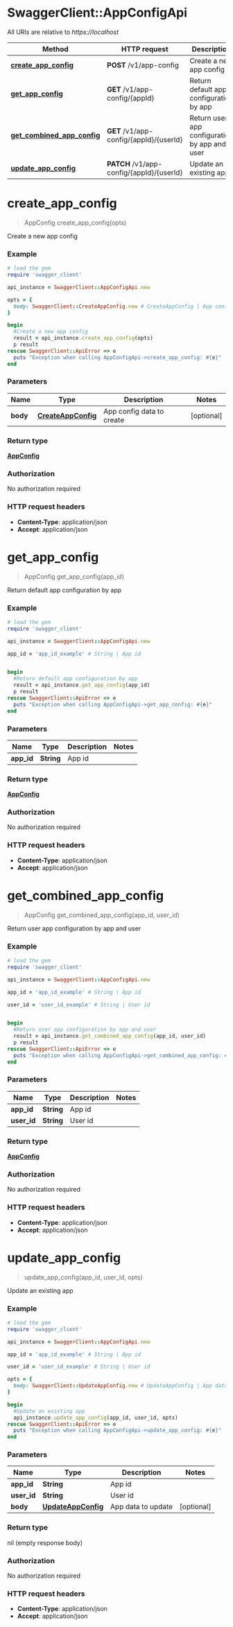 # SwaggerClient::AppConfigApi

All URIs are relative to *https://localhost*

Method | HTTP request | Description
------------- | ------------- | -------------
[**create_app_config**](AppConfigApi.md#create_app_config) | **POST** /v1/app-config | Create a new app config
[**get_app_config**](AppConfigApi.md#get_app_config) | **GET** /v1/app-config/{appId} | Return default app configuration by app
[**get_combined_app_config**](AppConfigApi.md#get_combined_app_config) | **GET** /v1/app-config/{appId}/{userId} | Return user app configuration by app and user
[**update_app_config**](AppConfigApi.md#update_app_config) | **PATCH** /v1/app-config/{appId}/{userId} | Update an existing app


# **create_app_config**
> AppConfig create_app_config(opts)

Create a new app config



### Example
```ruby
# load the gem
require 'swagger_client'

api_instance = SwaggerClient::AppConfigApi.new

opts = { 
  body: SwaggerClient::CreateAppConfig.new # CreateAppConfig | App config data to create
}

begin
  #Create a new app config
  result = api_instance.create_app_config(opts)
  p result
rescue SwaggerClient::ApiError => e
  puts "Exception when calling AppConfigApi->create_app_config: #{e}"
end
```

### Parameters

Name | Type | Description  | Notes
------------- | ------------- | ------------- | -------------
 **body** | [**CreateAppConfig**](CreateAppConfig.md)| App config data to create | [optional] 

### Return type

[**AppConfig**](AppConfig.md)

### Authorization

No authorization required

### HTTP request headers

 - **Content-Type**: application/json
 - **Accept**: application/json



# **get_app_config**
> AppConfig get_app_config(app_id)

Return default app configuration by app



### Example
```ruby
# load the gem
require 'swagger_client'

api_instance = SwaggerClient::AppConfigApi.new

app_id = 'app_id_example' # String | App id


begin
  #Return default app configuration by app
  result = api_instance.get_app_config(app_id)
  p result
rescue SwaggerClient::ApiError => e
  puts "Exception when calling AppConfigApi->get_app_config: #{e}"
end
```

### Parameters

Name | Type | Description  | Notes
------------- | ------------- | ------------- | -------------
 **app_id** | **String**| App id | 

### Return type

[**AppConfig**](AppConfig.md)

### Authorization

No authorization required

### HTTP request headers

 - **Content-Type**: application/json
 - **Accept**: application/json



# **get_combined_app_config**
> AppConfig get_combined_app_config(app_id, user_id)

Return user app configuration by app and user



### Example
```ruby
# load the gem
require 'swagger_client'

api_instance = SwaggerClient::AppConfigApi.new

app_id = 'app_id_example' # String | App id

user_id = 'user_id_example' # String | User id


begin
  #Return user app configuration by app and user
  result = api_instance.get_combined_app_config(app_id, user_id)
  p result
rescue SwaggerClient::ApiError => e
  puts "Exception when calling AppConfigApi->get_combined_app_config: #{e}"
end
```

### Parameters

Name | Type | Description  | Notes
------------- | ------------- | ------------- | -------------
 **app_id** | **String**| App id | 
 **user_id** | **String**| User id | 

### Return type

[**AppConfig**](AppConfig.md)

### Authorization

No authorization required

### HTTP request headers

 - **Content-Type**: application/json
 - **Accept**: application/json



# **update_app_config**
> update_app_config(app_id, user_id, opts)

Update an existing app



### Example
```ruby
# load the gem
require 'swagger_client'

api_instance = SwaggerClient::AppConfigApi.new

app_id = 'app_id_example' # String | App id

user_id = 'user_id_example' # String | User id

opts = { 
  body: SwaggerClient::UpdateAppConfig.new # UpdateAppConfig | App data to update
}

begin
  #Update an existing app
  api_instance.update_app_config(app_id, user_id, opts)
rescue SwaggerClient::ApiError => e
  puts "Exception when calling AppConfigApi->update_app_config: #{e}"
end
```

### Parameters

Name | Type | Description  | Notes
------------- | ------------- | ------------- | -------------
 **app_id** | **String**| App id | 
 **user_id** | **String**| User id | 
 **body** | [**UpdateAppConfig**](UpdateAppConfig.md)| App data to update | [optional] 

### Return type

nil (empty response body)

### Authorization

No authorization required

### HTTP request headers

 - **Content-Type**: application/json
 - **Accept**: application/json



